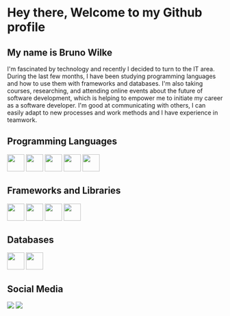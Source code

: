 # Hey there, Welcome to my Github profile 
## My name is Bruno Wilke

I'm fascinated by technology and recently I decided to turn to the IT area. During the last few months, I have been studying programming languages and how to use them with frameworks and databases. I'm also taking courses, researching, and attending online events about the future of software development, which is helping to empower me to initiate my career as a software developer. I'm good at communicating with others, I can easily adapt to new processes and work methods and I have experience in teamwork.

## Programming Languages

  <img src="https://cdn.jsdelivr.net/gh/devicons/devicon/icons/html5/html5-original-wordmark.svg" width="40" height="40"/>  <img src="https://cdn.jsdelivr.net/gh/devicons/devicon/icons/css3/css3-original-wordmark.svg" width="40" height="40"/>
  <img src="https://cdn.jsdelivr.net/gh/devicons/devicon/icons/javascript/javascript-original.svg" width="40" height="40"/>
  <img src="https://cdn.jsdelivr.net/gh/devicons/devicon/icons/php/php-original.svg" width="40" height="40"/>
  <img src="https://cdn.jsdelivr.net/gh/devicons/devicon/icons/java/java-original-wordmark.svg" width="40" height="40"/>          

## Frameworks and Libraries

 <img src="https://cdn.jsdelivr.net/gh/devicons/devicon/icons/laravel/laravel-plain-wordmark.svg" width="40" height="40"/> <img src="https://cdn.jsdelivr.net/gh/devicons/devicon/icons/vuejs/vuejs-original-wordmark.svg" width="40" height="40"/> 
 <img src="https://cdn.jsdelivr.net/gh/devicons/devicon/icons/bootstrap/bootstrap-original-wordmark.svg" width="40" height="40"/>
 <img src="https://cdn.jsdelivr.net/gh/devicons/devicon/icons/spring/spring-original-wordmark.svg" width="40" height="40"/>
                             
          
## Databases


  <img src="https://cdn.jsdelivr.net/gh/devicons/devicon/icons/mysql/mysql-original-wordmark.svg" width="40" height="40"/>  <img src="https://cdn.jsdelivr.net/gh/devicons/devicon/icons/postgresql/postgresql-original-wordmark.svg" width="40" height="40"/>          
## Social Media
<div>
<a href="https://instagram.com/wilke.bruno" target="_blank"><img src="https://img.shields.io/badge/-Instagram-%23E4405F?style=for-the-badge&logo=instagram&logoColor=white" target="_blank"></a>
<a href="https://www.linkedin.com/in/brunowilke" target="_blank"><img src="https://img.shields.io/badge/-LinkedIn-%230077B5?style=for-the-badge&logo=linkedin&logoColor=white" target="_blank"></a>   
</div>
<!--
## Github Stats
<div>
<a href="https://github.com/BrunoWilke">
<img height="180em" src="https://github-readme-stats.vercel.app/api/top-langs/?username=BrunoWilke&layout=compact&langs_count=7&theme=dracula"/>
<img height="180em" src="https://github-readme-stats.vercel.app/api?username=BrunoWilke&show_icons=true&theme=dracula&include_all_commits=true&count_private=true"/>
</div>


**BrunoWilke/BrunoWilke** is a ✨ _special_ ✨ repository because its `README.md` (this file) appears on your GitHub profile.

Here are some ideas to get you started:

- 🔭 I’m currently working on ...
- 🌱 I’m currently learning ...
- 👯 I’m looking to collaborate on ...
- 🤔 I’m looking for help with ...
- 💬 Ask me about ...
- 📫 How to reach me: ...
- 😄 Pronouns: ...
- ⚡ Fun fact: ...
-->
